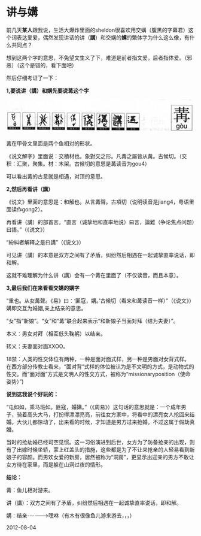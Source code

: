 # 讲与媾


前几天**某人**跟我说，生活大爆炸里面的sheldon很喜欢用交媾（腹黑的字幕君）这个词表达爱爱，偶然发现讲话的讲（**講**）和交媾的**媾**的繁体字为什么这么像，有什么共同点？

想到这两个字的意思，不免望文生义了下，难道是前者指文爱，后者指体爱。（邪恶）（这个是错的，看下面吧）

然后仔细考证了一下：

**1,要说讲（講）和媾先要说冓这个字**

![](assets/讲与媾/20120804.jpg)

冓在甲骨文里面是两个鱼相对的形状。

《说文解字》里面说：交積材也。象對交之形。凡冓之屬皆从冓。古候切。（交积：汇聚，聚集。材：木架。古候切的意思是冓读音为gou4）

可以看出冓的古意就是相遇，对顶的意思。

**2,然后再看讲（講）**

《说文》里面的意思是：和解也。从言冓聲。古項切（说明读音是jiang4，粤语里面读作gong2）。

再看讲（講）的部首言。“直言（诚挚地和直率地说）曰言，論難（争论焦点问题）曰語。”（《说文》）

“紛糾者解釋之是曰講”（《说文》）

可见讲（講）的本意是双方之间有了矛盾，纠纷然后相遇在一起诚挚直率说话，即和解。

这就不难理解为什么讲（講）会有一个冓在里面了（不仅读音，而且本意）。

**3,最后我们在来看看交媾的媾字**

“重也。从女冓聲。《易》曰：‘匪寇，媾。’古候切（看来和冓读音一样）”（《说文》）媾即交互为婚姻,亲上结亲的意思。

“女”指“新娘”。“女”和“冓”联合起来表示“和新娘子当面对拜（结为夫妻）”。

本义：男女对拜（相互低头鞠躬）以结亲。

转义：夫妻面对面XXOO。

18禁：人类的性交体位有两种，一种是面对面式样，另一种是男面对女背式样。在西方部分传教士看来，“面对背”式样的体位被认为是不文明的方式，是动物式的性交。而“面对面”方式是文明人的性交方式，被称为“missionaryposition（使命姿势）”)

**说到这我说个好玩的：**

“屯如如，乘马班如。匪寇，婚媾。”（《周易》）这句话的意思就是：一个成年男子，骑着高头大马，打扮得漂漂亮亮，前往女方家中，将看中的漂亮女人抢回来结婚。大伙儿都惊动了，出来看的时候，才知道是男方过来抢婚。不过这属于假劫真婚。

当时的抢劫婚已经司空见惯。这一习俗演进到后世，女方为了防备抢亲的出现，则有了出嫁时候坐轿，蒙上红盖头的措施，这些都是为了不让来抢亲的人轻易看到新娘子的容颜。而男欢女爱的新房，居然被称为“洞房”，更显示出迎亲的男方不敢让女方待在家里，而是躲在山洞过夜的情形。

**结论：**

冓：鱼儿相对游来。

讲（講）：双方之间有了矛盾，纠纷然后相遇在一起诚挚直率说话，即和解。

媾：结亲------>嘿咻（有木有很像鱼儿游来游去，，，）

2012-08-04
